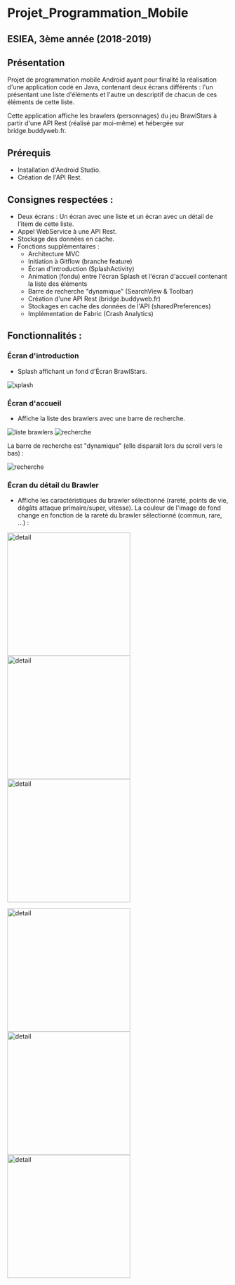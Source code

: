 # Projet_Programmation_Mobile
## ESIEA, 3ème année (2018-2019)

## Présentation
Projet de programmation mobile Android ayant pour finalité la réalisation d'une application codé en Java, contenant deux écrans différents : l'un présentant une liste d'éléments et l'autre un descriptif de chacun de ces éléments de cette liste.

Cette application affiche les brawlers (personnages) du jeu BrawlStars à partir d'une API Rest (réalisé par moi-même) et hébergée sur bridge.buddyweb.fr.

## Prérequis

- Installation d'Android Studio.
- Création de l'API Rest.

## Consignes respectées :
- Deux écrans : Un écran avec une liste et un écran avec un détail de l’item de cette liste.
- Appel WebService à une API Rest.
- Stockage des données en cache.
- Fonctions supplémentaires :
  - Architecture MVC
  - Initiation à Gitflow (branche feature)
  - Écran d'introduction (SplashActivity)
  - Animation (fondu) entre l'écran Splash et l'écran d'accueil contenant la liste des éléments
  - Barre de recherche "dynamique" (SearchView & Toolbar)
  - Création d'une API Rest (bridge.buddyweb.fr)
  - Stockages en cache des données de l'API (sharedPreferences)
  - Implémentation de Fabric (Crash Analytics)
 
## Fonctionnalités :

### Écran d'introduction

- Splash affichant un fond d'Écran BrawlStars.

<img src="img_readme/brawlstars_splash.jpg" alt="splash">

### Écran d'accueil

- Affiche la liste des brawlers avec une barre de recherche.

<img src="img_readme/brawlstars_accueil.jpg" alt="liste brawlers">   <img src="img_readme/brawlstars_accueil_recherche_b.jpg" alt="recherche">

La barre de recherche est "dynamique" (elle disparaît lors du scroll vers le bas) :

<img src="img_readme/brawlstars_accueil_barrederecherche.jpg" alt="recherche">

### Écran du détail du Brawler

- Affiche les caractéristiques du brawler sélectionné (rareté, points de vie, dégâts attaque primaire/super, vitesse). La couleur de l'image de fond change en fonction de la rareté du brawler sélectionné (commun, rare, ...) :

<img src="img_readme/brawler_commun.jpg" width="280" alt="detail"> <img src="img_readme/brawler_rare.jpg" width="280" alt="detail"> <img src="img_readme/brawler_superrare.jpg" width="280" alt="detail">

<img src="img_readme/brawler_epique.jpg" width="280" alt="detail"> <img src="img_readme/brawler_mythique.jpg" width="280" alt="detail"> <img src="img_readme/brawler_legendaire.jpg" width="280" alt="detail">
